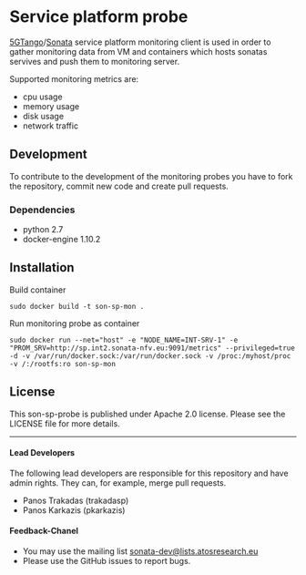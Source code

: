 # Service platform probe
[5GTango](http://5gtango.eu)/[Sonata](http://sonata-nfv.eu) service platform monitoring client is used in order to gather monitoring data from VM and containers which hosts sonatas servives and push them to monitoring server. 

Supported monitoring metrics are:
 * cpu usage
 * memory usage
 * disk usage 
 * network traffic

## Development
To contribute to the development of the monitoring probes you have to fork the repository, commit new code and create pull requests.

### Dependencies
 * python 2.7
 * docker-engine 1.10.2

## Installation

Build container
```
sudo docker build -t son-sp-mon .
```

Run monitoring probe as container
```
sudo docker run --net="host" -e "NODE_NAME=INT-SRV-1" -e "PROM_SRV=http://sp.int2.sonata-nfv.eu:9091/metrics" --privileged=true -d -v /var/run/docker.sock:/var/run/docker.sock -v /proc:/myhost/proc -v /:/rootfs:ro son-sp-mon
```

## License
This son-sp-probe is published under Apache 2.0 license. Please see the LICENSE file for more details.

---
#### Lead Developers
The following lead developers are responsible for this repository and have admin rights. They can, for example, merge pull requests.

 * Panos Trakadas  (trakadasp)
 * Panos Karkazis  (pkarkazis)

#### Feedback-Chanel
* You may use the mailing list sonata-dev@lists.atosresearch.eu
* Please use the GitHub issues to report bugs.
